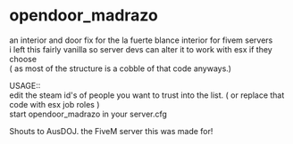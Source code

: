 # opendoor_madrazo
an interior and door fix for the la fuerte blance interior for fivem servers  
i left this fairly vanilla so server devs can alter it to work with esx if they choose  
( as most of the structure is a cobble of that code anyways.)  
  
USAGE::  
edit the steam id's of people you want to trust into the list.
( or replace that code with esx job roles )  
start opendoor_madrazo in your server.cfg  
  
Shouts to AusDOJ. the FiveM server this was made for!
